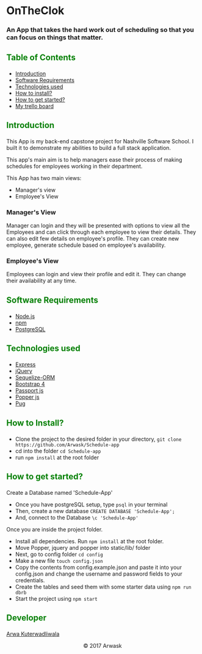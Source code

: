 # OnTheClok

### An App that takes the hard work out of scheduling so that you can focus on things that matter.

## <p style="color: green;">Table of Contents</p>

* [Introduction](#introduction)
* [Software Requirements](#software-requirements)
* [Technologies used](#technologies-used)
* [How to install?](#how-to-install)
* [How to get started?](#how-to-get-started)
* [My trello board](https://trello.com/b/kqFovHW2/schedule-app)

## <p style="color: green;">Introduction</p>

This App is my back-end capstone project for Nashville Software School. I built it to demonstrate my abilities to build a full stack application.

This app's main aim is to help managers ease their process of making schedules for employees working in their department.

This App has two main views:

* Manager's view
* Employee's View

### Manager's View

Manager can login and they will be presented with options to view all the Employees and can click through each employee to view their details. They can also edit few details on employee's profile. They can create new employee, generate schedule based on employee's availability.

### Employee's View

Employees can login and view their profile and edit it. They can change their availability at any time.

## <p style="color: green;">Software Requirements</p>

* [Node.js](https://nodejs.org/en/)
* [npm](https://www.npmjs.com/)
* [PostgreSQL](https://www.postgresql.org/)

## <p style="color: green;">Technologies used</p>

* [Express](https://expressjs.com)
* [jQuery](https://jquery.com/)
* [Sequelize-ORM](http://docs.sequelizejs.com/)
* [Bootstrap 4](http://blog.getbootstrap.com/2017/08/10/bootstrap-4-beta/)
* [Passport js](http://www.passportjs.org/)
* [Popper js](https://popper.js.org/)
* [Pug](https://pugjs.org/api/getting-started.html)

## <p style="color: green;">How to Install?</p>

* Clone the project to the desired folder in your directory,
  `git clone https://github.com/Arwask/Schedule-app`
* cd into the folder `cd Schedule-app`
* run `npm install` at the root folder

## <p style="color: green;">How to get started?</p>

Create a Database named 'Schedule-App'

* Once you have postgreSQL setup, type `psql` in your terminal
* Then, create a new database `CREATE DATABASE 'Schedule-App';`
* And, connect to the Database `\c 'Schedule-App'`

Once you are inside the project folder.

* Install all dependencies. Run `npm install` at the root folder.
* Move Popper, jquery and popper into static/lib/ folder
* Next, go to config folder `cd config`
* Make a new file `touch config.json`
* Copy the contents from config.example.json and paste it into your config.json and change the username and password fields to your credentials.
* Create the tables and seed them with some starter data using `npm run dbrb`
* Start the project using `npm start`

## <p style="color: green;">Developer</p>

[Arwa Kuterwadliwala](https://github.com/Arwask)

<p align="center">&copy; 2017 Arwask</p>
